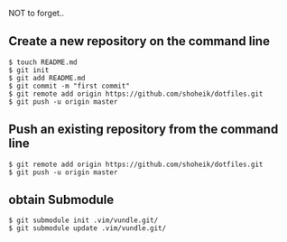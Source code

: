 NOT to forget..

## Create a new repository on the command line

    $ touch README.md
    $ git init
    $ git add README.md
    $ git commit -m "first commit"
    $ git remote add origin https://github.com/shoheik/dotfiles.git
    $ git push -u origin master
 
## Push an existing repository from the command line

    $ git remote add origin https://github.com/shoheik/dotfiles.git
    $ git push -u origin master

## obtain Submodule 

    $ git submodule init .vim/vundle.git/
    $ git submodule update .vim/vundle.git/

